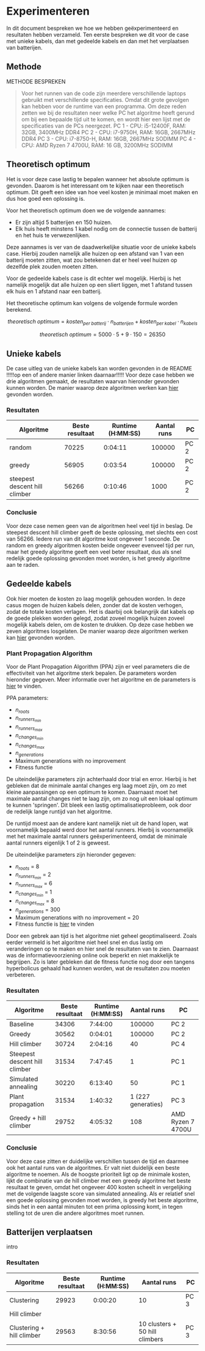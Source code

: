 # Experimenteren

In dit document bespreken we hoe we hebben geëxperimenteerd en resultaten hebben verzameld. Ten eerste bespreken we dit voor de case met unieke kabels, dan met gedeelde kabels en dan met het verplaatsen van batterijen.

## Methode

METHODE BESPREKEN

> Voor het runnen van de code zijn meerdere verschillende laptops gebruikt met verschillende specificaties. Omdat dit grote gevolgen kan hebben voor de runtime van een programma. Om deze reden zetten we bij de resultaten neer welke PC het algoritme heeft gerund om bij een bepaalde tijd uit te komen, en wordt hier een lijst met de specificaties van de PCs neergezet.
> PC 1 - CPU: i5-12400F, RAM: 32GB, 3400MHz DDR4
> PC 2 - CPU: i7-9750H, RAM: 16GB, 2667MHz DDR4
> PC 3 - CPU: i7-8750-H, RAM: 16GB, 2667MHz SODIMM
> PC 4 - CPU: AMD Ryzen 7 4700U, RAM: 16 GB, 3200MHz SODIMM

## Theoretisch optimum

Het is voor deze case lastig te bepalen wanneer het absolute optimum is gevonden. Daarom is het interessant om te kijken naar een theoretisch optimum. Dit geeft een idee van hoe veel kosten je minimaal moet maken en dus hoe goed een oplossing is.

Voor het theoretisch optimum doen we de volgende aannames:
- Er zijn altijd 5 batterijen en 150 huizen.
- Elk huis heeft minstens 1 kabel nodig om de connectie tussen de batterij en het huis te verwezenlijken.

Deze aannames is ver van de daadwerkelijke situatie voor de unieke kabels case. Hierbij zouden namelijk alle huizen op een afstand van 1 van een batterij moeten zitten, wat zou betekenen dat er heel veel huizen op dezelfde plek zouden moeten zitten. 

Voor de gedeelde kabels case is dit echter wel mogelijk. Hierbij is het namelijk mogelijk dat alle huizen op een sliert liggen, met 1 afstand tussen elk huis en 1 afstand naar een batterij.

Het theoretische optimum kan volgens de volgende formule worden berekend.

$$theoretisch\; optimum = kosten_{per\; batterij} \cdot n_{batterijen} + kosten_{per\; kabel} \cdot n_{kabels}$$

$$theoretisch\; optimum = 5000 \cdot 5 + 9 \cdot 150 = 26350$$

## Unieke kabels

De case uitleg van de unieke kabels kan worden gevonden in de README !!!!!op een of andere manier linken daarnaar!!!!! Voor deze case hebben we drie algoritmen gemaakt, de resultaten waarvan hieronder gevonden kunnen worden. De manier waarop deze algoritmen werken kan [hier](algorithms.md) gevonden worden.

### Resultaten

| **Algoritme**                 | **Beste resultaat** | **Runtime (H:MM:SS)** | **Aantal runs** | **PC**   |
|-------------------------------|---------------------|-----------------------|-----------------|----------|
| random                        | 70225               | 0:04:11               | 100000          | PC 2     |
| greedy                        | 56905               | 0:03:54               | 100000          | PC 2     |
| steepest descent hill climber | 56266               | 0:10:46               | 1000            | PC 2     |

### Conclusie

Voor deze case nemen geen van de algoritmen heel veel tijd in beslag. De steepest descent hill climber geeft de beste oplossing, met slechts een cost van 56266. Iedere run van dit algoritme kost ongeveer 1 seconde. De random en greedy algoritmen kosten beide ongeveer evenveel tijd per run, maar het greedy algoritme geeft een veel beter resultaat, dus als snel redelijk goede oplossing gevonden moet worden, is het greedy algoritme aan te raden.

## Gedeelde kabels

Ook hier moeten de kosten zo laag mogelijk gehouden worden. In deze casus mogen de huizen kabels delen, zonder dat de kosten verhogen, zodat de totale kosten verlagen. Het is daarbij ook belangrijk dat kabels op de goede plekken worden gelegd, zodat zoveel mogelijk huizen zoveel mogelijk kabels delen, om de kosten te drukken. Op deze case hebben we zeven algoritmes losgelaten. De manier waarop deze algoritmen werken kan [hier](algorithms.md) gevonden worden.

### Plant Propagation Algorithm

Voor de Plant Propagation Algorithm (PPA) zijn er veel parameters die de effectiviteit van het algoritme sterk bepalen. De parameters worden hieronder gegeven. Meer informatie over het algoritme en de parameters is [hier](algorithms.md#plant-propagation-algorithm) te vinden.

PPA parameters:
- $n_{roots}$
- $n_{runners_{min}}$ 
- $n_{runners_{max}}$ 
- $n_{changes_{min}}$ 
- $n_{changes_{max}}$
- $n_{generations}$
- Maximum generations with no improvement
- Fitness functie

De uiteindelijke parameters zijn achterhaald door trial en error. Hierbij is het gebleken dat de minimale aantal changes erg laag moet zijn, om zo met kleine aanpassingen op een optimum te komen. Daarnaast moet het maximale aantal changes niet te laag zijn, om zo nog uit een lokaal optimum te kunnen 'springen'. Dit bleek een lastig optimalisatieprobleem, ook door de redelijk lange runtijd van het algoritme. 

De runtijd moest aan de andere kant namelijk niet uit de hand lopen, wat voornamelijk bepaald werd door het aantal runners. Hierbij is voornamelijk met het maximale aantal runners geëxperimenteerd, omdat de minimale aantal runners eigenlijk 1 of 2 is geweest. 

De uiteindelijke parameters zijn hieronder gegeven:
- $n_{roots}$ = 8
- $n_{runners_{min}}$ = 2 
- $n_{runners_{max}}$ = 6
- $n_{changes_{min}}$ = 1
- $n_{changes_{max}}$ = 8
- $n_{generations}$ = 300
- Maximum generations with no improvement = 20
- Fitness functie is [hier](algorithms.md#plant-propagation-algorithm) te vinden

Door een gebrek aan tijd is het algoritme niet geheel geoptimaliseerd. Zoals eerder vermeld is het algoritme niet heel snel en dus lastig om veranderingen op te maken en hier snel de resultaten van te zien. Daarnaast was de informatievoorziening online ook beperkt en niet makkelijk te begrijpen. Zo is later gebleken dat de fitness functie nog door een tangens hyperbolicus gehaald had kunnen worden, wat de resultaten zou moeten verbeteren. 

### Resultaten

| **Algoritme**                 | **Beste resultaat** | **Runtime (H:MM:SS)** | **Aantal runs**   | **PC**            |
|-------------------------------|---------------------|-----------------------|-------------------|-------------------|
| Baseline                      | 34306               | 7:44:00               | 100000            | PC 2              |
| Greedy                        | 30562               | 0:04:01               | 100000            | PC 2              |
| Hill climber                  | 30724               | 2:04:16               | 40                | PC 4              |
| Steepest descent hill climber | 31534               | 7:47:45               | 1                 | PC 1              |
| Simulated annealing           | 30220               | 6:13:40               | 50                | PC 1              |
| Plant propagation             | 31534               | 1:40:32               | 1 (227 generaties)| PC 3              |
| Greedy + hill climber         | 29752               | 4:05:32               | 108               | AMD Ryzen 7 4700U |

### Conclusie

Voor deze case zitten er duidelijke verschillen tussen de tijd en daarmee ook het aantal runs van de algoritmes.  Er valt niet duidelijk een beste algoritme te noemen. Als de hoogste prioriteit ligt op de minimale kosten, lijkt de combinatie van de hill climber met een greedy algoritme het beste resultaat te geven, omdat het ongeveer 400 kosten scheelt in vergelijking met de volgende laagste score van simulated annealing. Als er relatief snel een goede oplossing gevonden moet worden, is greedy het beste algoritme, sinds het in een aantal minuten tot een prima oplossing komt, in tegen stelling tot de uren die andere algoritmes moet runnen.


## Batterijen verplaatsen

intro

### Resultaten

| **Algoritme**             | **Beste resultaat** | **Runtime (H:MM:SS)** | **Aantal runs**                | **PC** |
|---------------------------|---------------------|-----------------------|--------------------------------|--------|
| Clustering                | 29923               | 0:00:20               | 10                             | PC 3   |
| Hill climber              |                     |                       |                                |        |
| Clustering + hill climber | 29563               | 8:30:56               | 10 clusters + 50 hill climbers | PC 3   |

